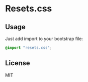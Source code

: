 # Resets.css

## Usage
Just add import to your bootstrap file:
```scss
@import "resets.css";
```

## License
MIT
